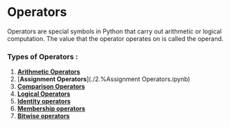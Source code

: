 # Operators
Operators are special symbols in Python that carry out arithmetic or logical computation. The value that the operator operates on is called the operand.

### Types of Operators :

1. [**Arithmetic Operators**](./1.%Arithmetic%Operators.ipynb)
2. [**Assignment Operators**](./2.%Assignment Operators.ipynb)
3. [**Comparison Operators**]()
4. [**Logical Operators**]()
5. [**Identity operators**]()
6. [**Membership operators**]()
7. [**Bitwise operators**]()
